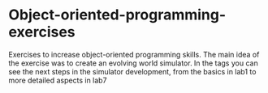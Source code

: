 # Object-oriented-programming-exercises
Exercises to increase object-oriented programming skills. The main idea of the exercise was to create an evolving world simulator. In the tags you can see the next steps in the simulator development, from the basics in lab1 to more detailed aspects in lab7
